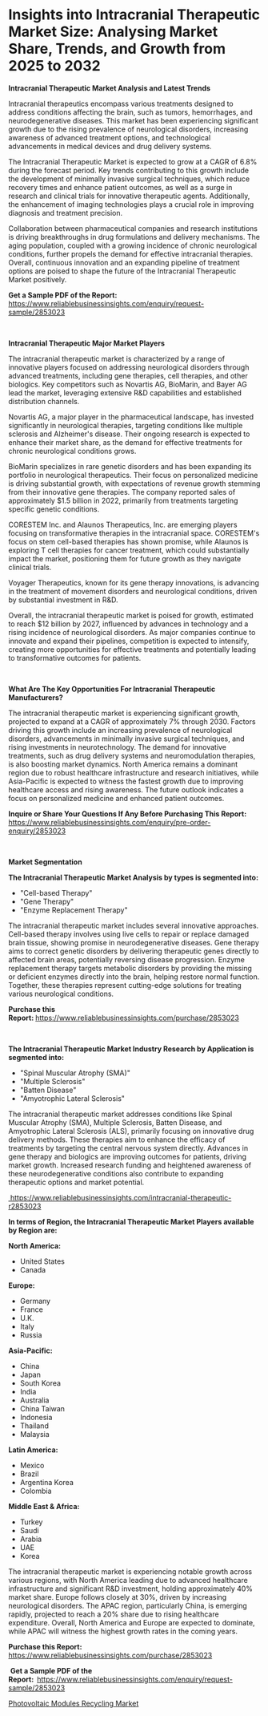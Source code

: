 <p><h1>Insights into Intracranial Therapeutic Market Size: Analysing Market Share, Trends, and Growth from 2025 to 2032</h1></p><p><strong>Intracranial Therapeutic Market Analysis and Latest Trends</strong></p>
<p><p>Intracranial therapeutics encompass various treatments designed to address conditions affecting the brain, such as tumors, hemorrhages, and neurodegenerative diseases. This market has been experiencing significant growth due to the rising prevalence of neurological disorders, increasing awareness of advanced treatment options, and technological advancements in medical devices and drug delivery systems. </p><p>The Intracranial Therapeutic Market is expected to grow at a CAGR of 6.8% during the forecast period. Key trends contributing to this growth include the development of minimally invasive surgical techniques, which reduce recovery times and enhance patient outcomes, as well as a surge in research and clinical trials for innovative therapeutic agents. Additionally, the enhancement of imaging technologies plays a crucial role in improving diagnosis and treatment precision. </p><p>Collaboration between pharmaceutical companies and research institutions is driving breakthroughs in drug formulations and delivery mechanisms. The aging population, coupled with a growing incidence of chronic neurological conditions, further propels the demand for effective intracranial therapies. Overall, continuous innovation and an expanding pipeline of treatment options are poised to shape the future of the Intracranial Therapeutic Market positively.</p></p>
<p><strong>Get a Sample PDF of the Report:&nbsp;</strong> <a href="https://www.reliablebusinessinsights.com/enquiry/request-sample/2853023?utm_campaign=1720&utm_medium=2&utm_source=Github&utm_content=ia&utm_term=11032025&utm_id=intracranial-therapeutic">https://www.reliablebusinessinsights.com/enquiry/request-sample/2853023</a></p>
<p>&nbsp;</p>
<p><strong>Intracranial Therapeutic Major Market Players</strong></p>
<p><p>The intracranial therapeutic market is characterized by a range of innovative players focused on addressing neurological disorders through advanced treatments, including gene therapies, cell therapies, and other biologics. Key competitors such as Novartis AG, BioMarin, and Bayer AG lead the market, leveraging extensive R&D capabilities and established distribution channels.</p><p>Novartis AG, a major player in the pharmaceutical landscape, has invested significantly in neurological therapies, targeting conditions like multiple sclerosis and Alzheimer's disease. Their ongoing research is expected to enhance their market share, as the demand for effective treatments for chronic neurological conditions grows.</p><p>BioMarin specializes in rare genetic disorders and has been expanding its portfolio in neurological therapeutics. Their focus on personalized medicine is driving substantial growth, with expectations of revenue growth stemming from their innovative gene therapies. The company reported sales of approximately $1.5 billion in 2022, primarily from treatments targeting specific genetic conditions.</p><p>CORESTEM Inc. and Alaunos Therapeutics, Inc. are emerging players focusing on transformative therapies in the intracranial space. CORESTEM's focus on stem cell-based therapies has shown promise, while Alaunos is exploring T cell therapies for cancer treatment, which could substantially impact the market, positioning them for future growth as they navigate clinical trials.</p><p>Voyager Therapeutics, known for its gene therapy innovations, is advancing in the treatment of movement disorders and neurological conditions, driven by substantial investment in R&D. </p><p>Overall, the intracranial therapeutic market is poised for growth, estimated to reach $12 billion by 2027, influenced by advances in technology and a rising incidence of neurological disorders. As major companies continue to innovate and expand their pipelines, competition is expected to intensify, creating more opportunities for effective treatments and potentially leading to transformative outcomes for patients.</p></p>
<p>&nbsp;</p>
<p><strong>What Are The Key Opportunities For Intracranial Therapeutic Manufacturers?</strong></p>
<p><p>The intracranial therapeutic market is experiencing significant growth, projected to expand at a CAGR of approximately 7% through 2030. Factors driving this growth include an increasing prevalence of neurological disorders, advancements in minimally invasive surgical techniques, and rising investments in neurotechnology. The demand for innovative treatments, such as drug delivery systems and neuromodulation therapies, is also boosting market dynamics. North America remains a dominant region due to robust healthcare infrastructure and research initiatives, while Asia-Pacific is expected to witness the fastest growth due to improving healthcare access and rising awareness. The future outlook indicates a focus on personalized medicine and enhanced patient outcomes.</p></p>
<p><strong>Inquire or Share Your Questions If Any Before Purchasing This Report:</strong> <a href="https://www.reliablebusinessinsights.com/enquiry/pre-order-enquiry/2853023?utm_campaign=1720&utm_medium=2&utm_source=Github&utm_content=ia&utm_term=11032025&utm_id=intracranial-therapeutic">https://www.reliablebusinessinsights.com/enquiry/pre-order-enquiry/2853023</a></p>
<p>&nbsp;</p>
<p><strong>Market Segmentation</strong></p>
<p><strong>The Intracranial Therapeutic Market Analysis by types is segmented into:</strong></p>
<p><ul><li>"Cell-based Therapy"</li><li>"Gene Therapy"</li><li>"Enzyme Replacement Therapy"</li></ul></p>
<p><p>The intracranial therapeutic market includes several innovative approaches. Cell-based therapy involves using live cells to repair or replace damaged brain tissue, showing promise in neurodegenerative diseases. Gene therapy aims to correct genetic disorders by delivering therapeutic genes directly to affected brain areas, potentially reversing disease progression. Enzyme replacement therapy targets metabolic disorders by providing the missing or deficient enzymes directly into the brain, helping restore normal function. Together, these therapies represent cutting-edge solutions for treating various neurological conditions.</p></p>
<p><strong>Purchase this Report:&nbsp;</strong><a href="https://www.reliablebusinessinsights.com/purchase/2853023?utm_campaign=1720&utm_medium=2&utm_source=Github&utm_content=ia&utm_term=11032025&utm_id=intracranial-therapeutic">https://www.reliablebusinessinsights.com/purchase/2853023</a></p>
<p>&nbsp;</p>
<p><strong>The Intracranial Therapeutic Market Industry Research by Application is segmented into:</strong></p>
<p><ul><li>"Spinal Muscular Atrophy (SMA)"</li><li>"Multiple Sclerosis"</li><li>"Batten Disease"</li><li>"Amyotrophic Lateral Sclerosis"</li></ul></p>
<p><p>The intracranial therapeutic market addresses conditions like Spinal Muscular Atrophy (SMA), Multiple Sclerosis, Batten Disease, and Amyotrophic Lateral Sclerosis (ALS), primarily focusing on innovative drug delivery methods. These therapies aim to enhance the efficacy of treatments by targeting the central nervous system directly. Advances in gene therapy and biologics are improving outcomes for patients, driving market growth. Increased research funding and heightened awareness of these neurodegenerative conditions also contribute to expanding therapeutic options and market potential.</p></p>
<p><a href="https://www.reliablebusinessinsights.com/intracranial-therapeutic-r2853023?utm_campaign=1720&utm_medium=2&utm_source=Github&utm_content=ia&utm_term=11032025&utm_id=intracranial-therapeutic">&nbsp;https://www.reliablebusinessinsights.com/intracranial-therapeutic-r2853023</a></p>
<p><strong>In terms of Region, the Intracranial Therapeutic Market Players available by Region are:</strong></p>
<p>
    <p> <strong> North America: </strong>
        <ul>
            <li>United States</li>
            <li>Canada</li>
        </ul>
        </p> 
    <p> <strong> Europe: </strong>
        <ul>
            <li>Germany</li>
            <li>France</li>
            <li>U.K.</li>
            <li>Italy</li>
            <li>Russia</li>
        </ul>
        </p> 
    <p> <strong> Asia-Pacific: </strong>
        <ul>
            <li>China</li>
            <li>Japan</li>
            <li>South Korea</li>
            <li>India</li>
            <li>Australia</li>
            <li>China Taiwan</li>
            <li>Indonesia</li>
            <li>Thailand</li>
            <li>Malaysia</li>
        </ul>
        </p> 
    <p> <strong> Latin America: </strong>
        <ul>
            <li>Mexico</li>
            <li>Brazil</li>
            <li>Argentina Korea</li>
            <li>Colombia</li>
        </ul>
        </p> 
    <p> <strong> Middle East & Africa: </strong>
        <ul>
            <li>Turkey</li>
            <li>Saudi</li>
            <li>Arabia</li>
            <li>UAE</li>
            <li>Korea</li>
        </ul>
    </p>
    </p>
<p><p>The intracranial therapeutic market is experiencing notable growth across various regions, with North America leading due to advanced healthcare infrastructure and significant R&D investment, holding approximately 40% market share. Europe follows closely at 30%, driven by increasing neurological disorders. The APAC region, particularly China, is emerging rapidly, projected to reach a 20% share due to rising healthcare expenditure. Overall, North America and Europe are expected to dominate, while APAC will witness the highest growth rates in the coming years.</p></p>
<p><strong>Purchase this Report: </strong><a href="https://www.reliablebusinessinsights.com/purchase/2853023?utm_campaign=1720&utm_medium=2&utm_source=Github&utm_content=ia&utm_term=11032025&utm_id=intracranial-therapeutic">https://www.reliablebusinessinsights.com/purchase/2853023</a></p>
<p>&nbsp;<strong>Get a Sample PDF of the Report:&nbsp;&nbsp;</strong><a href="https://www.reliablebusinessinsights.com/enquiry/request-sample/2853023?utm_campaign=1720&utm_medium=2&utm_source=Github&utm_content=ia&utm_term=11032025&utm_id=intracranial-therapeutic">https://www.reliablebusinessinsights.com/enquiry/request-sample/2853023</a></p>
<p><strong></strong></p>
<p><p><a href="https://github.com/zanoligarav/Market-Research-Report-List-1/blob/main/photovoltaic-modules-recycling-market.md?utm_campaign=1720&utm_medium=2&utm_source=Github&utm_content=ia&utm_term=11032025&utm_id=intracranial-therapeutic">Photovoltaic Modules Recycling Market</a></p></p>